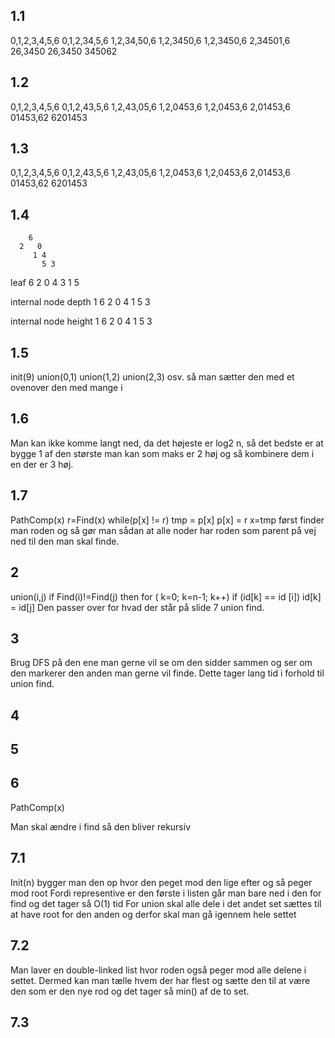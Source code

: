 ## 1.1
0,1,2,3,4,5,6
0,1,2,34,5,6
1,2,34,50,6
1,2,3450,6
1,2,3450,6
2,34501,6
26,3450
26,3450
345062

## 1.2
0,1,2,3,4,5,6
0,1,2,43,5,6
1,2,43,05,6
1,2,0453,6
1,2,0453,6
2,01453,6
01453,62
6201453

## 1.3
0,1,2,3,4,5,6
0,1,2,43,5,6
1,2,43,05,6
1,2,0453,6
1,2,0453,6
2,01453,6
01453,62
6201453

## 1.4
        6
      2   0
         1 4  
           5 3

leaf    6
      2 0 4 3
        1 5

internal node depth 1
        6
      2 0 4
        1 5 3

internal node height 1
        6
      2 0 4
        1 5 3


## 1.5
init(9)
union(0,1)
union(1,2)
union(2,3)
osv.
så man sætter den med et ovenover den med mange i


## 1.6
Man kan ikke komme langt ned, da det højeste er log2 n, så det bedste er at bygge 1 af den største man kan som maks er 2 høj og så kombinere dem i en der er 3 høj.


## 1.7
PathComp(x)
    r=Find(x)
    while(p[x] != r)
        tmp = p[x]
        p[x] = r
        x=tmp
først finder man roden og så gør man sådan at alle noder har roden som parent på vej ned til den man skal finde. 


## 2
union(i,j)
if Find(i)!=Find(j) then
    for ( k=0; k=n-1; k++)
        if (id[k] == id [i])
            id[k] = id[j]
Den passer over for hvad der står på slide 7 union find. 

## 3
Brug DFS på den ene man gerne vil se om den sidder sammen og ser om den markerer den anden man gerne vil finde. Dette tager lang tid i forhold til union find. 

## 4


## 5


## 6
PathComp(x)

Man skal ændre i find så den bliver rekursiv


## 7.1
Init(n) bygger man den op hvor den peget mod den lige efter og så peger mod root
Fordi representive er den første i listen går man bare ned i den for find og det tager så O(1) tid
For union skal alle dele i det andet set sættes til at have root for den anden og derfor skal man gå igennem hele settet

## 7.2
Man laver en double-linked list hvor roden også peger mod alle delene i settet. Dermed kan man tælle hvem der har flest og sætte den til at være den som er den nye rod og det tager så min() af de to set.

## 7.3











